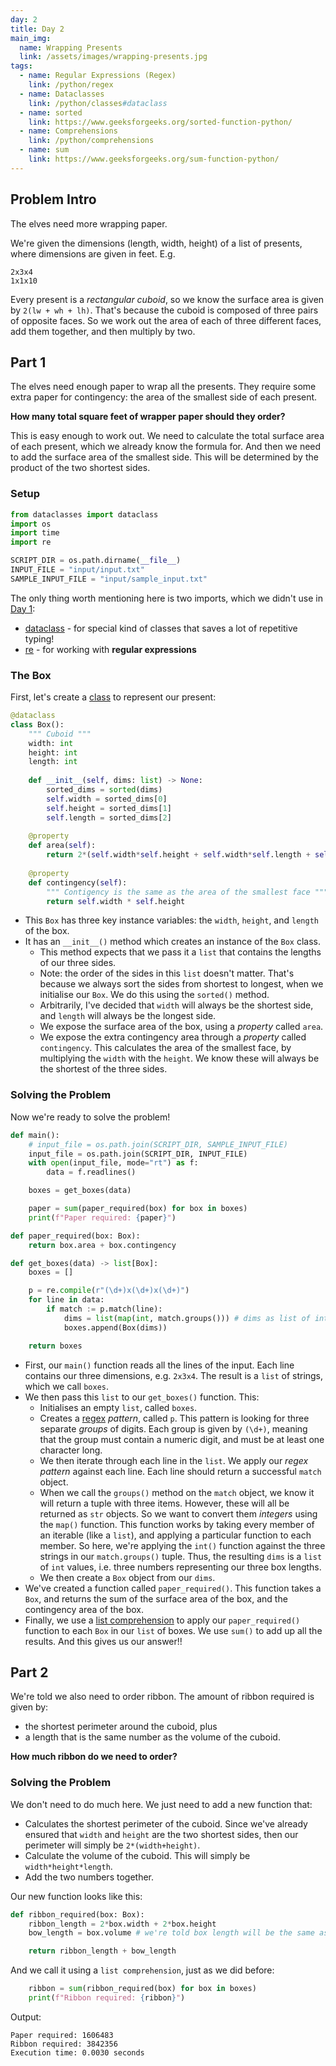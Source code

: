 ```yaml
---
day: 2
title: Day 2
main_img:
  name: Wrapping Presents
  link: /assets/images/wrapping-presents.jpg
tags: 
  - name: Regular Expressions (Regex)
    link: /python/regex
  - name: Dataclasses
    link: /python/classes#dataclass
  - name: sorted
    link: https://www.geeksforgeeks.org/sorted-function-python/
  - name: Comprehensions
    link: /python/comprehensions
  - name: sum
    link: https://www.geeksforgeeks.org/sum-function-python/
---
```

## Problem Intro

The elves need more wrapping paper.

We're given the dimensions (length, width, height) of a list of presents, where dimensions are given in feet. E.g.

```text
2x3x4
1x1x10
```

Every present is a _rectangular cuboid_, so we know the surface area is given by `2(lw + wh + lh)`. That's because the cuboid is composed of three pairs of opposite faces.  So we work out the area of each of three different faces, add them together, and then multiply by two.

## Part 1

The elves need enough paper to wrap all the presents. They require some extra paper for contingency: the area of the smallest side of each present.

**How many total square feet of wrapper paper should they order?**

This is easy enough to work out.  We need to calculate the total surface area of each present, which we already know the formula for.  And then we need to add the surface area of the smallest side.  This will be determined by the product of the two shortest sides.

### Setup

```python
from dataclasses import dataclass
import os
import time
import re

SCRIPT_DIR = os.path.dirname(__file__) 
INPUT_FILE = "input/input.txt"
SAMPLE_INPUT_FILE = "input/sample_input.txt"
```

The only thing worth mentioning here is two imports, which we didn't use in [Day 1](1):

- [dataclass](/python/classes#dataclass) - for special kind of classes that saves a lot of repetitive typing! 
- [re](/python/regex) - for working with **regular expressions**

### The Box

First, let's create a [class](/python/classes) to represent our present:

```python
@dataclass
class Box():
    """ Cuboid """
    width: int
    height: int
    length: int
    
    def __init__(self, dims: list) -> None:
        sorted_dims = sorted(dims)
        self.width = sorted_dims[0]
        self.height = sorted_dims[1]
        self.length = sorted_dims[2]
    
    @property
    def area(self):
        return 2*(self.width*self.height + self.width*self.length + self.height*self.length)
    
    @property
    def contingency(self):
        """ Contigency is the same as the area of the smallest face """
        return self.width * self.height
```

- This `Box` has three key instance variables: the `width`, `height`, and `length` of the box.
- It has an `__init__()` method which creates an instance of the `Box` class. 
  - This method expects that we pass it a `list` that contains the lengths of our three sides. 
  - Note: the order of the sides in this `list` doesn't matter. That's because we always sort the sides from shortest to longest, when we initialise our `Box`. We do this using the `sorted()` method.
  - Arbitrarily, I've decided that `width` will always be the shortest side, and `length` will always be the longest side.
  - We expose the surface area of the box, using a _property_ called `area`.
  - We expose the extra contingency area through a _property_ called `contingency`. This calculates the area of the smallest face, by multiplying the `width` with the `height`.  We know these will always be the shortest of the three sides.

### Solving the Problem

Now we're ready to solve the problem!

```python
def main():
    # input_file = os.path.join(SCRIPT_DIR, SAMPLE_INPUT_FILE)
    input_file = os.path.join(SCRIPT_DIR, INPUT_FILE)
    with open(input_file, mode="rt") as f:
        data = f.readlines()

    boxes = get_boxes(data)

    paper = sum(paper_required(box) for box in boxes)
    print(f"Paper required: {paper}")

def paper_required(box: Box):
    return box.area + box.contingency

def get_boxes(data) -> list[Box]:
    boxes = []

    p = re.compile(r"(\d+)x(\d+)x(\d+)")
    for line in data:
        if match := p.match(line):
            dims = list(map(int, match.groups())) # dims as list of int
            boxes.append(Box(dims))

    return boxes
```

- First, our `main()` function reads all the lines of the input. Each line contains our three dimensions, e.g. `2x3x4`. The result is a `list` of strings, which we call `boxes`.
- We then pass this `list` to our `get_boxes()` function. This:
  - Initialises an empty `list`, called `boxes`.
  - Creates a [regex](/python/regex) _pattern_, called `p`. This pattern is looking for three separate _groups_ of digits. Each group is given by `(\d+)`, meaning that the group must contain a numeric digit, and must be at least one character long.
  - We then iterate through each line in the `list`. We apply our _regex pattern_ against each line. Each line should return a successful `match` object.
  - When we call the `groups()` method on the `match` object, we know it will return a tuple with three items. However, these will all be returned as `str` objects. So we want to convert them _integers_ using the `map()` function. This function works by taking every member of an iterable (like a `list`), and applying a particular function to each member. So here, we're applying the `int()` function against the three strings in our `match.groups()` tuple. Thus, the resulting `dims` is a `list` of `int` values, i.e. three numbers representing our three box lengths.
  - We then create a `Box` object from our `dims`.
- We've created a function called `paper_required()`. This function takes a `Box`, and returns the sum of the surface area of the box, and the contingency area of the box.
- Finally, we use a [list comprehension](/python/comprehension) to apply our `paper_required()` function to each `Box` in our `list` of boxes. We use `sum()` to add up all the results. And this gives us our answer!!

## Part 2

We're told we also need to order ribbon.  The amount of ribbon required is given by:

- the shortest perimeter around the cuboid, plus
- a length that is the same number as the volume of the cuboid.

**How much ribbon do we need to order?**

### Solving the Problem

We don't need to do much here.  We just need to add a new function that:

- Calculates the shortest perimeter of the cuboid.  Since we've already ensured that `width` and `height` are the two shortest sides, then our perimeter will simply be `2*(width+height)`.
- Calculate the volume of the cuboid.  This will simply be `width*height*length`.
- Add the two numbers together.

Our new function looks like this:

```python
def ribbon_required(box: Box):
    ribbon_length = 2*box.width + 2*box.height
    bow_length = box.volume # we're told box length will be the same as the volume

    return ribbon_length + bow_length
```

And we call it using a `list comprehension`, just as we did before:

```python
    ribbon = sum(ribbon_required(box) for box in boxes)
    print(f"Ribbon required: {ribbon}")
```

Output:

```text
Paper required: 1606483
Ribbon required: 3842356
Execution time: 0.0030 seconds
```
